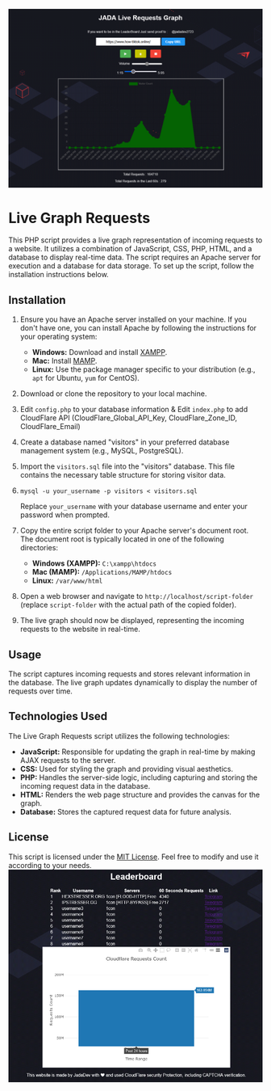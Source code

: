 ![Alt text](https://github.com/JadaDev/Live-Requests-Graph/blob/main/graph_preview.png)

# Live Graph Requests

This PHP script provides a live graph representation of incoming requests to a website. It utilizes a combination of JavaScript, CSS, PHP, HTML, and a database to display real-time data. The script requires an Apache server for execution and a database for data storage. To set up the script, follow the installation instructions below.

## Installation

1.  Ensure you have an Apache server installed on your machine. If you don't have one, you can install Apache by following the instructions for your operating system:
    
    -   **Windows:** Download and install [XAMPP](https://www.apachefriends.org/index.html).
    -   **Mac:** Install [MAMP](https://www.mamp.info/).
    -   **Linux:** Use the package manager specific to your distribution (e.g., `apt` for Ubuntu, `yum` for CentOS).
2.  Download or clone the repository to your local machine.
3.  Edit `config.php` to your database information & Edit `index.php` to add CloudFlare API (CloudFlare_Global_API_Key, CloudFlare_Zone_ID, CloudFlare_Email)
4.  Create a database named "visitors" in your preferred database management system (e.g., MySQL, PostgreSQL).
    
5.  Import the `visitors.sql` file into the "visitors" database. This file contains the necessary table structure for storing visitor data.
6.  `mysql -u your_username -p visitors < visitors.sql` 
    
    Replace `your_username` with your database username and enter your password when prompted.
    
7.  Copy the entire script folder to your Apache server's document root. The document root is typically located in one of the following directories:
    
    -   **Windows (XAMPP):** `C:\xampp\htdocs`
    -   **Mac (MAMP):** `/Applications/MAMP/htdocs`
    -   **Linux:** `/var/www/html`
8.  Open a web browser and navigate to `http://localhost/script-folder` (replace `script-folder` with the actual path of the copied folder).
    
9.  The live graph should now be displayed, representing the incoming requests to the website in real-time.

    

## Usage

The script captures incoming requests and stores relevant information in the database. The live graph updates dynamically to display the number of requests over time.

## Technologies Used

The Live Graph Requests script utilizes the following technologies:

-   **JavaScript:** Responsible for updating the graph in real-time by making AJAX requests to the server.
-   **CSS:** Used for styling the graph and providing visual aesthetics.
-   **PHP:** Handles the server-side logic, including capturing and storing the incoming request data in the database.
-   **HTML:** Renders the web page structure and provides the canvas for the graph.
-   **Database:** Stores the captured request data for future analysis.

## License

This script is licensed under the [MIT License](https://opensource.org/license/mit/). Feel free to modify and use it according to your needs.
![CloudFlare](https://github.com/JadaDev/Live-Requests-Graph/blob/main/graph_preview_cf.png)
